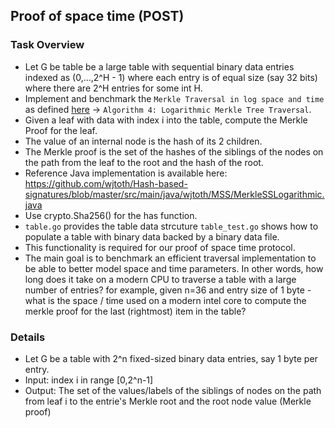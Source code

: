## Proof of space time (POST)

### Task Overview
- Let G be table be a large table with sequential binary data entries indexed as (0,...,2^H - 1) where each entry is of equal size (say 32 bits) where there are 2^H entries for some int H.
- Implement and benchmark the `Merkle Traversal in log space and time` as defined [here](https://github.com/spacemeshos/go-spacemesh/blob/master/research/szydlo-loglog.pdf) -> `Algorithm 4: Logarithmic Merkle Tree Traversal`.
- Given a leaf with data with index i into the table, compute the Merkle Proof for the leaf.
- The value of an internal node is the hash of its 2 children.
- The Merkle proof is the set of the hashes of the siblings of the nodes on the path from the leaf to the root and the hash of the root. 
- Reference Java implementation is available here: https://github.com/wjtoth/Hash-based-signatures/blob/master/src/main/java/wjtoth/MSS/MerkleSSLogarithmic.java
- Use crypto.Sha256() for the has function.
- `table.go` provides the table data strcuture `table_test.go` shows how to populate a table with binary data backed by a binary data file.
- This functionality is required for our proof of space time protocol.
- The main goal is to benchmark an efficient traversal implementation to be able to better model space and time parameters. In other words, how long does it take on a modern CPU to traverse a table with a large number of entries?
for example, given n=36 and entry size of 1 byte - what is the space / time used on a modern intel core to compute the merkle proof for the last (rightmost) item in the table?

### Details
- Let G be a table with 2^n fixed-sized binary data entries, say 1 byte per entry.
- Input: index i in range [0,2^n-1]
- Output: The set of the values/labels of the siblings of nodes on the path from leaf i to the entrie's Merkle root and the root node value (Merkle proof)

